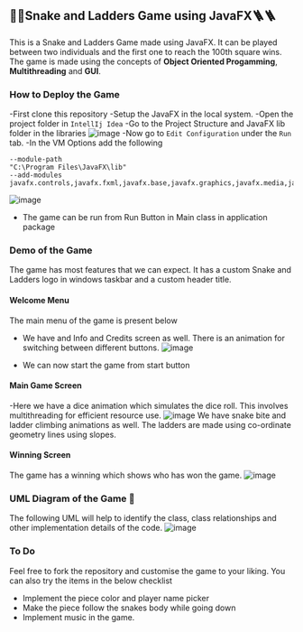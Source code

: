 ## 🐍🐍Snake and Ladders Game using JavaFX🪜🪜
This is a Snake and Ladders Game made using JavaFX. It can be played between two individuals and the first one to reach the 100th square wins.
The game is made using the concepts of **Object Oriented Progamming**, **Multithreading** and **GUI**.

### How to Deploy the Game ###
-First clone this repository
-Setup the JavaFX in the local system.
-Open the project folder in `IntellIj Idea`
-Go to the Project Structure and JavaFX lib folder in the libraries
![image](https://user-images.githubusercontent.com/76804249/189909359-4002db5a-77b4-4573-9e7e-3cb9047397e3.png)
-Now go to `Edit Configuration` under the `Run` tab.
-In the VM Options add the following
```
--module-path
"C:\Program Files\JavaFX\lib"
--add-modules
javafx.controls,javafx.fxml,javafx.base,javafx.graphics,javafx.media,javafx.swing
```
![image](https://user-images.githubusercontent.com/76804249/189909802-6e0f7791-87ca-4ef5-8fff-87ee48d98d0e.png)
- The game can be run from Run Button in Main class in application package

### Demo of the Game ###
The game has most features that we can expect. It has a custom Snake and Ladders logo in windows taskbar and a custom header title.

#### Welcome Menu ####
The main menu of the game is present below
- We have and Info and Credits screen as well. There is an animation for switching between different buttons.
![image](https://user-images.githubusercontent.com/76804249/189911301-c62a3de6-e4c4-46fa-8484-5b6e7612c190.png)

- We can now start the game from start button

#### Main Game Screen ####
-Here we have a dice animation which simulates the dice roll. This involves multithreading for efficient resource use.
![image](https://user-images.githubusercontent.com/76804249/189912594-d4e43fcf-d6cc-43ef-9ea5-5bea209ad330.png)
We have snake bite and ladder climbing animations as well. The ladders are made using co-ordinate geometry lines using slopes.

#### Winning Screen ####
The game has a winning which shows who has won the game.
![image](https://user-images.githubusercontent.com/76804249/189914274-af5fdd70-8e67-4dc8-b4b2-05899cb76d9b.png)

### UML Diagram of the Game 🧪 ###
The following UML will help to identify the class, class relationships and other implementation details of the code.
![image](https://user-images.githubusercontent.com/76804249/189914639-344dc8ec-4a59-4723-a368-02f7d7d628ac.png)

### To Do ###
Feel free to fork the repository and customise the game to your liking.
You can also try the items in the below checklist
- Implement the piece color and player name picker
- Make the piece follow the snakes body while going down
- Implement music in the game.

